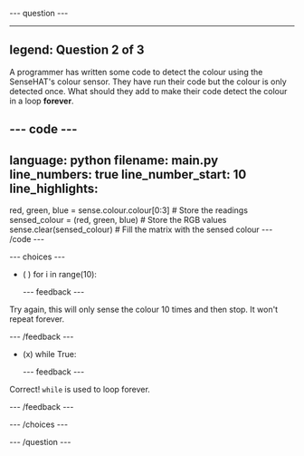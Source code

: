 
--- question ---

---
legend: Question 2 of 3
---

A programmer has written some code to detect the colour using the SenseHAT's colour sensor. They have run their code but the colour is only detected once. What should they add to make their code detect the colour in a loop **forever**.  

--- code ---
---
language: python
filename: main.py
line_numbers: true
line_number_start: 10
line_highlights: 
---
red, green, blue = sense.colour.colour[0:3] # Store the readings
sensed_colour = (red, green, blue) # Store the RGB values
sense.clear(sensed_colour) # Fill the matrix with the sensed colour
--- /code ---

--- choices ---

- ( ) for i in range(10):

  --- feedback ---

Try again, this will only sense the colour 10 times and then stop. It won't repeat forever. 

  --- /feedback ---

- (x) while True:

  --- feedback ---

Correct! `while` is used to loop forever.

  --- /feedback ---

--- /choices ---

--- /question ---
